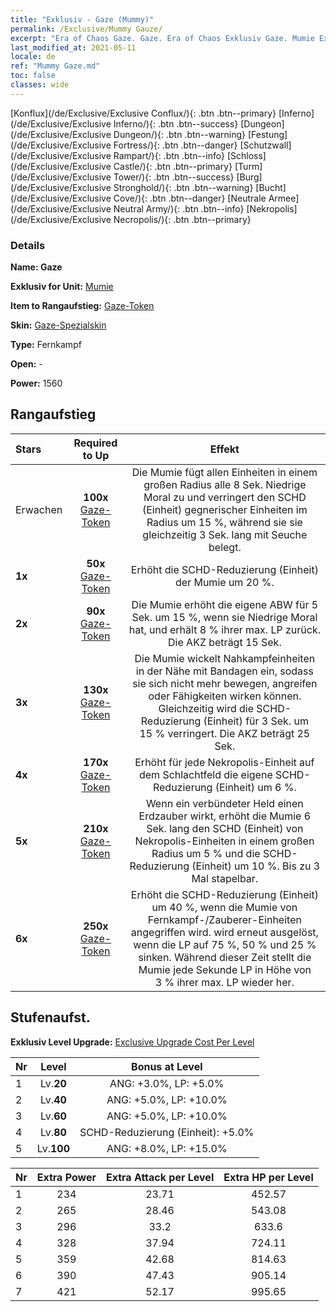 ```yaml
---
title: "Exklusiv - Gaze (Mummy)"
permalink: /Exclusive/Mummy Gauze/
excerpt: "Era of Chaos Gaze. Gaze. Era of Chaos Exklusiv Gaze. Mumie Exklusiv."
last_modified_at: 2021-05-11
locale: de
ref: "Mummy Gaze.md"
toc: false
classes: wide
---
```

 [Konflux](/de/Exclusive/Exclusive Conflux/){: .btn .btn--primary} [Inferno](/de/Exclusive/Exclusive Inferno/){: .btn .btn--success} [Dungeon](/de/Exclusive/Exclusive Dungeon/){: .btn .btn--warning} [Festung](/de/Exclusive/Exclusive Fortress/){: .btn .btn--danger} [Schutzwall](/de/Exclusive/Exclusive Rampart/){: .btn .btn--info} [Schloss](/de/Exclusive/Exclusive Castle/){: .btn .btn--primary} [Turm](/de/Exclusive/Exclusive Tower/){: .btn .btn--success} [Burg](/de/Exclusive/Exclusive Stronghold/){: .btn .btn--warning} [Bucht](/de/Exclusive/Exclusive Cove/){: .btn .btn--danger} [Neutrale Armee](/de/Exclusive/Exclusive Neutral Army/){: .btn .btn--info} [Nekropolis](/de/Exclusive/Exclusive Necropolis/){: .btn .btn--primary} 

### Details
 **Name: Gaze** 

 **Exklusiv for Unit:** [Mumie](/de/units/Mummy/) 

 **Item to Rangaufstieg:** [Gaze-Token](/ItemsDE/con_981/)

 **Skin:** [Gaze-Spezialskin](/ItemsDE/con_649/)

 **Type:** Fernkampf

 **Open:** -

 **Power:** 1560

## Rangaufstieg

  |     Stars    |  Required to Up | Effekt |
  |:-------------|:---------------:|:---------------:|
  |  Erwachen  | **100x** [Gaze-Token](/ItemsDE/con_981/) | Die Mumie fügt allen Einheiten in einem großen Radius alle 8 Sek. Niedrige Moral zu und verringert den SCHD (Einheit) gegnerischer Einheiten im Radius um 15 %, während sie sie gleichzeitig 3 Sek. lang mit Seuche belegt. |
  | **1x** <i class="fas fa-star"/> | **50x** [Gaze-Token](/ItemsDE/con_981/) | Erhöht die SCHD-Reduzierung (Einheit) der Mumie um 20 %. |
  | **2x** <i class="fas fa-star"/> | **90x** [Gaze-Token](/ItemsDE/con_981/) | Die Mumie erhöht die eigene ABW für 5 Sek. um 15 %, wenn sie Niedrige Moral hat, und erhält 8 % ihrer max. LP zurück. Die AKZ beträgt 15 Sek. |
  | **3x** <i class="fas fa-star"/> | **130x** [Gaze-Token](/ItemsDE/con_981/) | <Mumifizierung> Die Mumie wickelt Nahkampfeinheiten in der Nähe mit Bandagen ein, sodass sie sich nicht mehr bewegen, angreifen oder Fähigkeiten wirken können. Gleichzeitig wird die SCHD-Reduzierung (Einheit) für 3 Sek. um 15 % verringert. Die AKZ beträgt 25 Sek. |
  | **4x** <i class="fas fa-star"/> | **170x** [Gaze-Token](/ItemsDE/con_981/) | Erhöht für jede Nekropolis-Einheit auf dem Schlachtfeld die eigene SCHD-Reduzierung (Einheit) um 6 %. |
  | **5x** <i class="fas fa-star"/> | **210x** [Gaze-Token](/ItemsDE/con_981/) | Wenn ein verbündeter Held einen Erdzauber wirkt, erhöht die Mumie 6 Sek. lang den SCHD (Einheit) von Nekropolis-Einheiten in einem großen Radius um 5 % und die SCHD-Reduzierung (Einheit) um 10 %. Bis zu 3 Mal stapelbar. |
  | **6x** <i class="fas fa-star"/> | **250x** [Gaze-Token](/ItemsDE/con_981/) | Erhöht die SCHD-Reduzierung (Einheit) um 40 %, wenn die Mumie von Fernkampf-/Zauberer-Einheiten angegriffen wird. <Mumifizierung> wird erneut ausgelöst, wenn die LP auf 75 %, 50 % und 25 % sinken. Während dieser Zeit stellt die Mumie jede Sekunde LP in Höhe von 3 % ihrer max. LP wieder her. |


## Stufenaufst.
 **Exklusiv Level Upgrade:** [Exclusive Upgrade Cost Per Level](/Exclusive/ExclusiveUpgradeCostPerLevel/)

  |  Nr  |   Level  | Bonus at Level |
  |:-----|:--------:|:--------------:|
  | 1 | Lv.**20** | ANG: +3.0%, LP: +5.0% |
  | 2 | Lv.**40** | ANG: +5.0%, LP: +10.0% |
  | 3 | Lv.**60** | ANG: +5.0%, LP: +10.0% |
  | 4 | Lv.**80** | SCHD-Reduzierung (Einheit): +5.0% |
  | 5 | Lv.**100** | ANG: +8.0%, LP: +15.0% |


  |  Nr  |  Extra Power | Extra Attack per Level | Extra HP per Level |
  |:-----|:--------:|:--------:|:--------:|
  | 1 | 234 | 23.71 | 452.57 |
  | 2 | 265 | 28.46 | 543.08 |
  | 3 | 296 | 33.2 | 633.6 |
  | 4 | 328 | 37.94 | 724.11 |
  | 5 | 359 | 42.68 | 814.63 |
  | 6 | 390 | 47.43 | 905.14 |
  | 7 | 421 | 52.17 | 995.65 |


